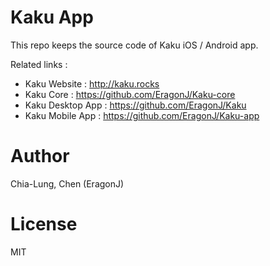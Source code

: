 # Kaku App

This repo keeps the source code of Kaku iOS / Android app.

Related links :

+ Kaku Website : http://kaku.rocks
+ Kaku Core : https://github.com/EragonJ/Kaku-core
+ Kaku Desktop App : https://github.com/EragonJ/Kaku
+ Kaku Mobile App : https://github.com/EragonJ/Kaku-app

# Author

Chia-Lung, Chen (EragonJ)

# License

MIT
